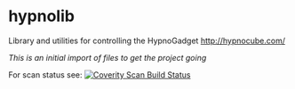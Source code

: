 # hypnolib
Library and utilities for controlling the HypnoGadget http://hypnocube.com/

_This is an initial import of files to get the project going_

For scan status see:
<a href="https://scan.coverity.com/projects/sdprice1-hypnolib">
  <img alt="Coverity Scan Build Status"
       src="https://scan.coverity.com/projects/9181/badge.svg"/>
</a>
